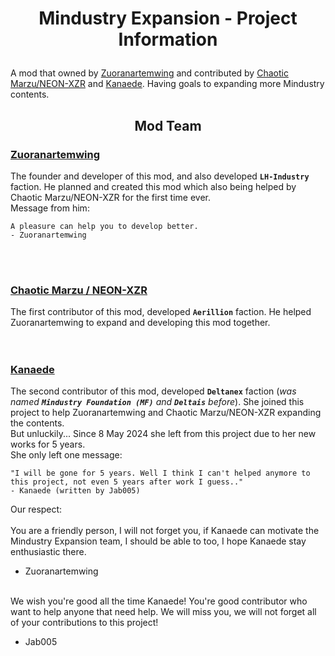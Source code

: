 # <p align="center">Mindustry Expansion - Project Information</p>
A mod that owned by [Zuoranartemwing](https://github.com/zuoranartemwing) and contributed by [Chaotic Marzu/NEON-XZR](https://github.com/NEON-XZR) and [Kanaede](https://github.com/Kanaede).
Having goals to expanding more Mindustry contents.

## <p align="center">Mod Team</p>
### <a href="https://github.com/zuoranartemwing">Zuoranartemwing</a>

The founder and developer of this mod, and also developed **`LH-Industry`** faction. He planned and created this mod which also being helped by Chaotic Marzu/NEON-XZR for the first time ever.<br>Message from him:
```
A pleasure can help you to develop better.
- Zuoranartemwing
```
<br><br>
### <a href="https://github.com/NEON-XZR">Chaotic Marzu / NEON-XZR</a>

The first contributor of this mod, developed **`Aerillion`** faction. He helped Zuoranartemwing to expand and developing this mod together.<br>
<br><br>
### <a href="https://github.com/Kanaede">Kanaede</a>

The second contributor of this mod, developed **`Deltanex`** faction (_was named **`Mindustry Foundation (MF)`** and **`Deltais`** before_). She joined this project to help Zuoranartemwing and Chaotic Marzu/NEON-XZR expanding the contents.<br>But unluckily... Since 8 May 2024 she left from this project due to her new works for 5 years.<br>She only left one message:
```
"I will be gone for 5 years. Well I think I can't helped anymore to this project, not even 5 years after work I guess.."
- Kanaede (written by Jab005)
```
Our respect:<br>
<br>You are a friendly person, I will not forget you, if Kanaede can motivate the Mindustry Expansion team, I should be able to too, I hope Kanaede stay enthusiastic there.
- Zuoranartemwing

<br>We wish you're good all the time Kanaede! You're good contributor who want to help anyone that need help. We will miss you, we will not forget all of your contributions to this project!
- Jab005